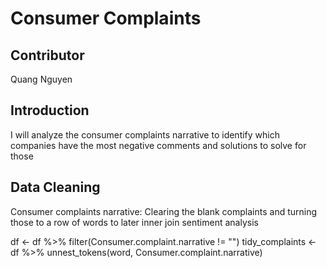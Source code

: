 # Consumer Complaints
## Contributor
<p> Quang Nguyen </p>

## Introduction
<p>I will analyze the consumer complaints narrative to identify which companies 
  have the most negative comments and solutions to solve for those </p>

## Data Cleaning
<p>Consumer complaints narrative: Clearing the blank complaints and turning those to a row of words to later inner join sentiment analysis</p>
    <html>
      <head>
        df <- df %>%
  filter(Consumer.complaint.narrative != "")
tidy_complaints <- df %>%
  unnest_tokens(word, Consumer.complaint.narrative)
      </head>
    </html>


